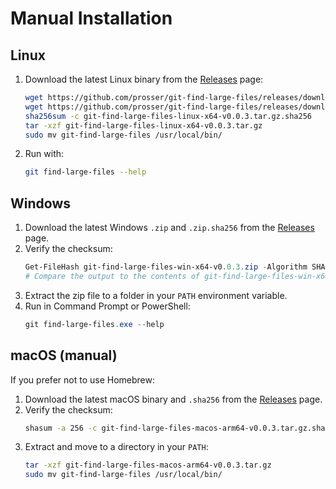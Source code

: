 # Manual Installation

## Linux
1. Download the latest Linux binary from the [Releases](https://github.com/prosser/git-find-large-files/releases) page:
   ```sh
   wget https://github.com/prosser/git-find-large-files/releases/download/v0.0.3/git-find-large-files-linux-x64-v0.0.3.tar.gz
   wget https://github.com/prosser/git-find-large-files/releases/download/v0.0.3/git-find-large-files-linux-x64-v0.0.3.tar.gz.sha256
   sha256sum -c git-find-large-files-linux-x64-v0.0.3.tar.gz.sha256
   tar -xzf git-find-large-files-linux-x64-v0.0.3.tar.gz
   sudo mv git-find-large-files /usr/local/bin/
   ```
2. Run with:
   ```sh
   git find-large-files --help
   ```

## Windows
1. Download the latest Windows `.zip` and `.zip.sha256` from the [Releases](https://github.com/prosser/git-find-large-files/releases) page.
2. Verify the checksum:
   ```powershell
   Get-FileHash git-find-large-files-win-x64-v0.0.3.zip -Algorithm SHA256
   # Compare the output to the contents of git-find-large-files-win-x64-v0.0.3.zip.sha256
   ```
3. Extract the zip file to a folder in your `PATH` environment variable.
4. Run in Command Prompt or PowerShell:
   ```powershell
   git find-large-files.exe --help
   ```

## macOS (manual)
If you prefer not to use Homebrew:
1. Download the latest macOS binary and `.sha256` from the [Releases](https://github.com/prosser/git-find-large-files/releases) page.
2. Verify the checksum:
   ```sh
   shasum -a 256 -c git-find-large-files-macos-arm64-v0.0.3.tar.gz.sha256
   ```
3. Extract and move to a directory in your `PATH`:
   ```sh
   tar -xzf git-find-large-files-macos-arm64-v0.0.3.tar.gz
   sudo mv git-find-large-files /usr/local/bin/
   ```
